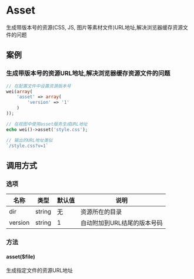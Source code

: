 Asset
=====

生成带版本号的资源(CSS, JS, 图片等素材文件)URL地址,解决浏览器缓存资源文件的问题

案例
----

### 生成带版本号的资源URL地址,解决浏览器缓存资源文件的问题

```php
// 在配置文件中设置资源版本号
wei(array(
    'asset' => array(
        'version' => '1'
    )
));

// 在视图中使用asset服务生成URL地址
echo wei()->asset('style.css');

// 输出的URL地址类似
`/style.css?v=1`
```

调用方式
--------

### 选项

名称                | 类型    | 默认值    | 说明
--------------------|---------|-----------|------
dir                 | string  | 无        | 资源所在的目录
version             | string  | 1         | 自动附加到URL结尾的版本号码

### 方法

#### asset($file)
生成指定文件的资源URL地址